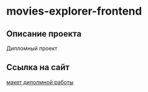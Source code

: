 # movies-explorer-frontend

## Описание проекта

Дипломный проект

## Ссылка на сайт



[макет диполмной работы](https://disk.yandex.ru/d/FepgV64zethrcQ)

